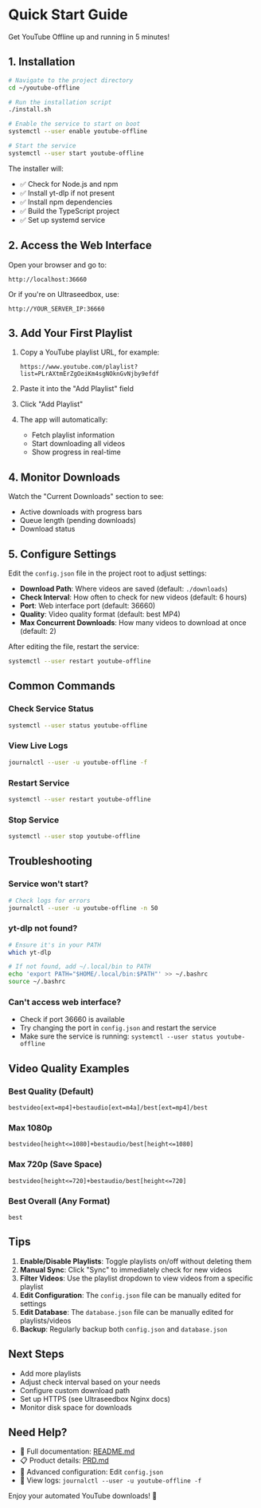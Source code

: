 # Quick Start Guide

Get YouTube Offline up and running in 5 minutes!

## 1. Installation

```bash
# Navigate to the project directory
cd ~/youtube-offline

# Run the installation script
./install.sh

# Enable the service to start on boot
systemctl --user enable youtube-offline

# Start the service
systemctl --user start youtube-offline
```

The installer will:
- ✅ Check for Node.js and npm
- ✅ Install yt-dlp if not present
- ✅ Install npm dependencies
- ✅ Build the TypeScript project
- ✅ Set up systemd service

## 2. Access the Web Interface

Open your browser and go to:
```
http://localhost:36660
```

Or if you're on Ultraseedbox, use:
```
http://YOUR_SERVER_IP:36660
```

## 3. Add Your First Playlist

1. Copy a YouTube playlist URL, for example:
   ```
   https://www.youtube.com/playlist?list=PLrAXtmErZgOeiKm4sgNOknGvNjby9efdf
   ```

2. Paste it into the "Add Playlist" field

3. Click "Add Playlist"

4. The app will automatically:
   - Fetch playlist information
   - Start downloading all videos
   - Show progress in real-time

## 4. Monitor Downloads

Watch the "Current Downloads" section to see:
- Active downloads with progress bars
- Queue length (pending downloads)
- Download status

## 5. Configure Settings

Edit the `config.json` file in the project root to adjust settings:

- **Download Path**: Where videos are saved (default: `./downloads`)
- **Check Interval**: How often to check for new videos (default: 6 hours)
- **Port**: Web interface port (default: 36660)
- **Quality**: Video quality format (default: best MP4)
- **Max Concurrent Downloads**: How many videos to download at once (default: 2)

After editing the file, restart the service:
```bash
systemctl --user restart youtube-offline
```

## Common Commands

### Check Service Status
```bash
systemctl --user status youtube-offline
```

### View Live Logs
```bash
journalctl --user -u youtube-offline -f
```

### Restart Service
```bash
systemctl --user restart youtube-offline
```

### Stop Service
```bash
systemctl --user stop youtube-offline
```

## Troubleshooting

### Service won't start?
```bash
# Check logs for errors
journalctl --user -u youtube-offline -n 50
```

### yt-dlp not found?
```bash
# Ensure it's in your PATH
which yt-dlp

# If not found, add ~/.local/bin to PATH
echo 'export PATH="$HOME/.local/bin:$PATH"' >> ~/.bashrc
source ~/.bashrc
```

### Can't access web interface?
- Check if port 36660 is available
- Try changing the port in `config.json` and restart the service
- Make sure the service is running: `systemctl --user status youtube-offline`

## Video Quality Examples

### Best Quality (Default)
```
bestvideo[ext=mp4]+bestaudio[ext=m4a]/best[ext=mp4]/best
```

### Max 1080p
```
bestvideo[height<=1080]+bestaudio/best[height<=1080]
```

### Max 720p (Save Space)
```
bestvideo[height<=720]+bestaudio/best[height<=720]
```

### Best Overall (Any Format)
```
best
```

## Tips

1. **Enable/Disable Playlists**: Toggle playlists on/off without deleting them
2. **Manual Sync**: Click "Sync" to immediately check for new videos
3. **Filter Videos**: Use the playlist dropdown to view videos from a specific playlist
4. **Edit Configuration**: The `config.json` file can be manually edited for settings
5. **Edit Database**: The `database.json` file can be manually edited for playlists/videos
6. **Backup**: Regularly backup both `config.json` and `database.json`

## Next Steps

- Add more playlists
- Adjust check interval based on your needs
- Configure custom download path
- Set up HTTPS (see Ultraseedbox Nginx docs)
- Monitor disk space for downloads

## Need Help?

- 📖 Full documentation: [README.md](README.md)
- 📋 Product details: [PRD.md](PRD.md)
- 🔧 Advanced configuration: Edit `config.json`
- 📝 View logs: `journalctl --user -u youtube-offline -f`

Enjoy your automated YouTube downloads! 🎉
